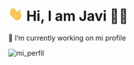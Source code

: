 # <img src="https://raw.githubusercontent.com/ABSphreak/ABSphreak/master/gifs/Hi.gif" width="30px"> Hi, I am Javi 👨‍💻 

🔭 I’m currently working on mi profile

![mi_perfil](https://media.giphy.com/media/PvvSfSDFoAL5e/giphy.gif) 

<!--
**javinoto/javinoto** is a ✨ _special_ ✨ repository because its `README.md` (this file) appears on your GitHub profile.

Here are some ideas to get you started:

- 🔭 I’m currently working on ...
- 🌱 I’m currently learning ...
- 👯 I’m looking to collaborate on ...
- 🤔 I’m looking for help with ...
- 💬 Ask me about ...
- 📫 How to reach me: ...
- 😄 Pronouns: ...
- ⚡ Fun fact: ...
-->
